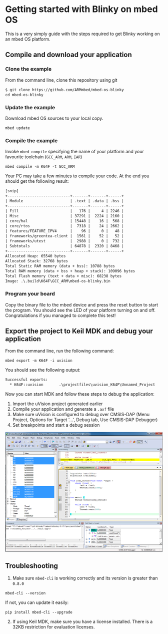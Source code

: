 # Getting started with Blinky on mbed OS

This is a very simply guide with the steps required to get Blinky working on an mbed OS platform.

## Compile and download your application

### Clone the example

From the command line, clone this repository using git

```
$ git clone https://github.com/ARMmbed/mbed-os-blinky
cd mbed-os-blinky
```
### Update the example

Download mbed OS sources to your local copy.

```
mbed update
```

### Compile the example

Invoke `mbed compile` specifying the name of your platform and your favourite toolchain (`GCC_ARM`, `ARM`, `IAR`)

```
mbed compile -m K64F -t GCC_ARM
```

Your PC may take a few minutes to compile your code. At the end you should get the following result:

```
[snip]
+----------------------------+-------+-------+------+
| Module                     | .text | .data | .bss |
+----------------------------+-------+-------+------+
| Fill                       |   176 |     4 | 2246 |
| Misc                       | 37291 |  2224 | 2160 |
| core/hal                   | 15448 |    16 |  568 |
| core/rtos                  |  7318 |    24 | 2662 |
| features/FEATURE_IPV4      |    96 |     0 |   48 |
| frameworks/greentea-client |  1561 |    52 |   52 |
| frameworks/utest           |  2988 |     0 |  732 |
| Subtotals                  | 64878 |  2320 | 8468 |
+----------------------------+-------+-------+------+
Allocated Heap: 65540 bytes
Allocated Stack: 32768 bytes
Total Static RAM memory (data + bss): 10788 bytes
Total RAM memory (data + bss + heap + stack): 109096 bytes
Total Flash memory (text + data + misc): 68238 bytes
Image: .\.build\K64F\GCC_ARM\mbed-os-blinky.bin                  
```

### Program your board

Copy the binary file to the mbed device and press the reset button to start the program. You should see the LED of your platform turning on and off. Congratulations if you managed to complete this test!

## Export the project to Keil MDK and debug your application

From the command line, run the following command:

```
mbed export -m K64F -i uvision
```

You should see the following output:

```
Successful exports:
  * K64F::uvision       .\projectfiles\uvision_K64F\Unnamed_Project
```

Now you can start MDK and follow these steps to debug the application:

1. Import the uVision project generated earlier
2. Compile your application and generate a `.axf` file
3. Make sure uVision is configured to debug over CMSIS-DAP (Menu Project, Options for Target '...', Debug tab, Use CMSIS-DAP Debugger)
4. Set breakpoints and start a debug session

![Image of uVision](img/uvision.png)

## Troubleshooting

1. Make sure `mbed-cli` is working correctly and its version is greater than `0.8.0`
```
mbed-cli --version
```
If not, you can update it easily:
```
pip install mbed-cli --upgrade
```
2. If using Keil MDK, make sure you have a license installed.
There is a 32KB restriction for evaluation licenses.




